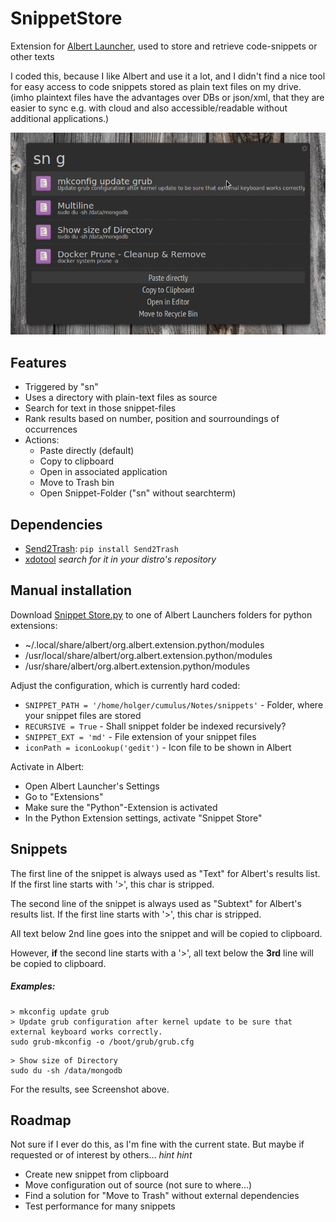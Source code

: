 # SnippetStore
Extension for [Albert Launcher](https://albertlauncher.github.io/), used to store and retrieve code-snippets or other texts

I coded this, because I like Albert and use it a lot, and I didn't find a nice tool for easy access to code snippets stored as plain text files on my drive.
(imho plaintext files have the advantages over DBs or json/xml, that they are easier to sync e.g. with cloud and also accessible/readable without additional applications.)

![screenshot](./snippet_store.png)

## Features
- Triggered by "sn"
- Uses a directory with plain-text files as source
- Search for text in those snippet-files
- Rank results based on number, position and sourroundings of occurrences
- Actions:
   - Paste directly (default)
   - Copy to clipboard
   - Open in associated application
   - Move to Trash bin
   - Open Snippet-Folder ("sn" without searchterm)

## Dependencies
- [Send2Trash](https://pypi.python.org/pypi/Send2Trash): `pip install Send2Trash`
- [xdotool](https://www.semicomplete.com/projects/xdotool) *search for it in your distro's repository*

## Manual installation
Download [Snippet Store.py](https://github.com/dynobo/snippet_store/blob/master/Snippet%20Store.py) to one of Albert Launchers folders for python extensions:
- ~/.local/share/albert/org.albert.extension.python/modules
- /usr/local/share/albert/org.albert.extension.python/modules
- /usr/share/albert/org.albert.extension.python/modules

Adjust the configuration, which is currently hard coded:
- `SNIPPET_PATH = '/home/holger/cumulus/Notes/snippets'` - Folder, where your snippet files are stored
- `RECURSIVE = True` - Shall snippet folder be indexed recursively?
- `SNIPPET_EXT = 'md'` - File extension of your snippet files
- `iconPath = iconLookup('gedit')` - Icon file to be shown in Albert

Activate in Albert:
- Open Albert Launcher's Settings
- Go to "Extensions"
- Make sure the "Python"-Extension is activated
- In the Python Extension settings, activate "Snippet Store"

## Snippets
The first line of the snippet is always used as "Text" for Albert's results list. If the first line starts with '>', this char is stripped.

The second line of the snippet is always used as "Subtext" for Albert's results list. If the first line starts with '>', this char is stripped.

All text below 2nd line goes into the snippet and will be copied to clipboard.

However, **if** the second line starts with a '>', all text below the **3rd** line will be copied to clipboard.

##### Examples:
```
> mkconfig update grub
> Update grub configuration after kernel update to be sure that external keyboard works correctly.
sudo grub-mkconfig -o /boot/grub/grub.cfg
```

```
> Show size of Directory
sudo du -sh /data/mongodb
```

For the results, see Screenshot above.

## Roadmap
Not sure if I ever do this, as I'm fine with the current state. But maybe if requested or of interest by others... *hint* *hint*
- Create new snippet from clipboard
- Move configuration out of source (not sure to where...)
- Find a solution for "Move to Trash" without external dependencies
- Test performance for many snippets
